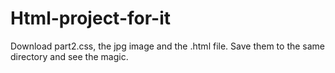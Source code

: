 # Html-project-for-it
 Download part2.css, the jpg image and the .html file. Save them to the same directory and see the magic.
